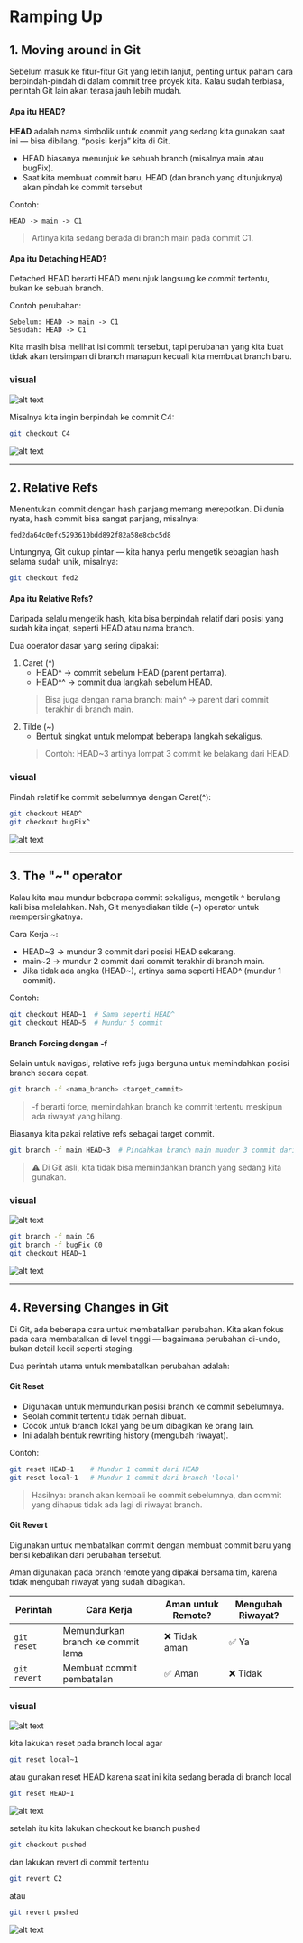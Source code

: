 # Ramping Up
## 1. Moving around in Git
Sebelum masuk ke fitur-fitur Git yang lebih lanjut, penting untuk paham cara berpindah-pindah di dalam commit tree proyek kita.
Kalau sudah terbiasa, perintah Git lain akan terasa jauh lebih mudah.

#### Apa itu HEAD?
**HEAD** adalah nama simbolik untuk commit yang sedang kita gunakan saat ini — bisa dibilang, “posisi kerja” kita di Git.
- HEAD biasanya menunjuk ke sebuah branch (misalnya main atau bugFix).
- Saat kita membuat commit baru, HEAD (dan branch yang ditunjuknya) akan pindah ke commit tersebut

Contoh:
```
HEAD -> main -> C1
```
> Artinya kita sedang berada di branch main pada commit C1.

#### Apa itu Detaching HEAD?
Detached HEAD berarti HEAD menunjuk langsung ke commit tertentu, bukan ke sebuah branch.

Contoh perubahan:
```
Sebelum: HEAD -> main -> C1
Sesudah: HEAD -> C1
```

Kita masih bisa melihat isi commit tersebut, tapi perubahan yang kita buat tidak akan tersimpan di branch manapun kecuali kita membuat branch baru.

### visual
![alt text](<images/2_Ramping Up/image.png>)

Misalnya kita ingin berpindah ke commit C4:

```bash
git checkout C4
```

![alt text](<images/2_Ramping Up/image-1.png>)

---

## 2. Relative Refs
Menentukan commit dengan hash panjang memang merepotkan. Di dunia nyata, hash commit bisa sangat panjang, misalnya:

```
fed2da64c0efc5293610bdd892f82a58e8cbc5d8
```

Untungnya, Git cukup pintar — kita hanya perlu mengetik sebagian hash selama sudah unik, misalnya:

```bash
git checkout fed2
```

#### Apa itu Relative Refs?
Daripada selalu mengetik hash, kita bisa berpindah relatif dari posisi yang sudah kita ingat, seperti HEAD atau nama branch.

Dua operator dasar yang sering dipakai:
1. Caret (^)
   - HEAD^ → commit sebelum HEAD (parent pertama).
   - HEAD^^ → commit dua langkah sebelum HEAD.
   > Bisa juga dengan nama branch: main^ → parent dari commit terakhir di branch main.
2. Tilde (~)
   - Bentuk singkat untuk melompat beberapa langkah sekaligus.
   > Contoh: HEAD~3 artinya lompat 3 commit ke belakang dari HEAD.

### visual
<!-- misalnya kita Pindah ke commit tertentu:
```bash
git checkout C4
```
atau ke branch:
```bash
git checkout bugFix
```
![alt text](<images/2_Ramping Up/image-2.png>) -->

Pindah relatif ke commit sebelumnya dengan Caret(^):
```bash
git checkout HEAD^
git checkout bugFix^
```
![alt text](<images/2_Ramping Up/image-3.png>)

---

## 3. The "~" operator
Kalau kita mau mundur beberapa commit sekaligus, mengetik ^ berulang kali bisa melelahkan.
Nah, Git menyediakan tilde (~) operator untuk mempersingkatnya.

Cara Kerja ~:
- HEAD~3 → mundur 3 commit dari posisi HEAD sekarang.
- main~2 → mundur 2 commit dari commit terakhir di branch main.
- Jika tidak ada angka (HEAD~), artinya sama seperti HEAD^ (mundur 1 commit).

Contoh:
```bash
git checkout HEAD~1  # Sama seperti HEAD^
git checkout HEAD~5  # Mundur 5 commit
```

#### Branch Forcing dengan -f
Selain untuk navigasi, relative refs juga berguna untuk memindahkan posisi branch secara cepat.

```bash
git branch -f <nama_branch> <target_commit>
```

> -f berarti force, memindahkan branch ke commit tertentu meskipun ada riwayat yang hilang.

Biasanya kita pakai relative refs sebagai target commit.
```bash
git branch -f main HEAD~3  # Pindahkan branch main mundur 3 commit dari HEAD
```

> ⚠️ Di Git asli, kita tidak bisa memindahkan branch yang sedang kita gunakan.

### visual
![alt text](<images/2_Ramping Up/image-4.png>)

```bash
git branch -f main C6
git branch -f bugFix C0
git checkout HEAD~1
```

![alt text](<images/2_Ramping Up/image-5.png>)

---

## 4. Reversing Changes in Git
Di Git, ada beberapa cara untuk membatalkan perubahan.
Kita akan fokus pada cara membatalkan di level tinggi — bagaimana perubahan di-undo, bukan detail kecil seperti staging.

Dua perintah utama untuk membatalkan perubahan adalah:

#### Git Reset
- Digunakan untuk memundurkan posisi branch ke commit sebelumnya.
- Seolah commit tertentu tidak pernah dibuat.
- Cocok untuk branch lokal yang belum dibagikan ke orang lain.
- Ini adalah bentuk rewriting history (mengubah riwayat).

Contoh:
```bash
git reset HEAD~1    # Mundur 1 commit dari HEAD
git reset local~1   # Mundur 1 commit dari branch 'local'
```
> Hasilnya: branch akan kembali ke commit sebelumnya, dan commit yang dihapus tidak ada lagi di riwayat branch.

#### Git Revert
Digunakan untuk membatalkan commit dengan membuat commit baru yang berisi kebalikan dari perubahan tersebut.

Aman digunakan pada branch remote yang dipakai bersama tim, karena tidak mengubah riwayat yang sudah dibagikan.

| Perintah     | Cara Kerja                        | Aman untuk Remote? | Mengubah Riwayat? |
| ------------ | --------------------------------- | ------------------ | ----------------- |
| `git reset`  | Memundurkan branch ke commit lama | ❌ Tidak aman       | ✅ Ya              |
| `git revert` | Membuat commit pembatalan         | ✅ Aman             | ❌ Tidak           |


### visual
![alt text](<images/2_Ramping Up/image-6.png>)

kita lakukan reset pada branch local agar
```bash
git reset local~1
```
atau gunakan reset HEAD karena saat ini kita sedang berada di branch local
```bash
git reset HEAD~1
```

![alt text](<images/2_Ramping Up/image-7.png>)

setelah itu kita lakukan checkout ke branch pushed
```bash
git checkout pushed
```
dan lakukan revert di commit tertentu
```bash
git revert C2
```
atau
```bash
git revert pushed
```

![alt text](<images/2_Ramping Up/image-8.png>)
